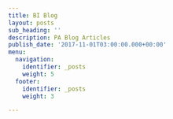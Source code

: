 ```yaml
---
title: BI Blog
layout: posts
sub_heading: ''
description: PA Blog Articles
publish_date: '2017-11-01T03:00:00.000+00:00'
menu:
  navigation:
    identifier: _posts
    weight: 5
  footer:
    identifier: _posts
    weight: 3

---
```

